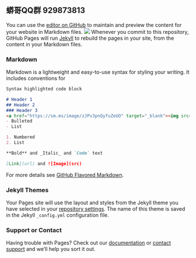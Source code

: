 ## 蟒哥QQ群 929873813

You can use the [editor on GitHub](https://github.com/chihedamang/chihedamang.github.io/edit/main/README.md) to maintain and preview the content for your website in Markdown files.
<a href="https://sm.ms/image/zJPv3pnQyfuZeUO" target="_blank"><img src="https://i.loli.net/2021/01/29/zJPv3pnQyfuZeUO.jpg" ></a>
Whenever you commit to this repository, GitHub Pages will run [Jekyll](https://jekyllrb.com/) to rebuild the pages in your site, from the content in your Markdown files.

### Markdown

Markdown is a lightweight and easy-to-use syntax for styling your writing. It includes conventions for

```markdown
Syntax highlighted code block

# Header 1
## Header 2
### Header 3
<a href="https://sm.ms/image/zJPv3pnQyfuZeUO" target="_blank"><img src="https://i.loli.net/2021/01/29/zJPv3pnQyfuZeUO.jpg" ></a>
- Bulleted
- List

1. Numbered
2. List

**Bold** and _Italic_ and `Code` text

[Link](url) and ![Image](src)
```

For more details see [GitHub Flavored Markdown](https://guides.github.com/features/mastering-markdown/).

### Jekyll Themes

Your Pages site will use the layout and styles from the Jekyll theme you have selected in your [repository settings](https://github.com/chihedamang/chihedamang.github.io/settings). The name of this theme is saved in the Jekyll `_config.yml` configuration file.

### Support or Contact

Having trouble with Pages? Check out our [documentation](https://docs.github.com/categories/github-pages-basics/) or [contact support](https://support.github.com/contact) and we’ll help you sort it out.
